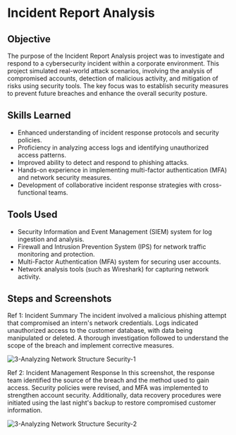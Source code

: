 # Incident Report Analysis

## Objective
The purpose of the Incident Report Analysis project was to investigate and respond to a cybersecurity incident within a corporate environment. This project simulated real-world attack scenarios, involving the analysis of compromised accounts, detection of malicious activity, and mitigation of risks using security tools. The key focus was to establish security measures to prevent future breaches and enhance the overall security posture.

## Skills Learned
- Enhanced understanding of incident response protocols and security policies.
- Proficiency in analyzing access logs and identifying unauthorized access patterns.
- Improved ability to detect and respond to phishing attacks.
- Hands-on experience in implementing multi-factor authentication (MFA) and network security measures.
- Development of collaborative incident response strategies with cross-functional teams.

## Tools Used
- Security Information and Event Management (SIEM) system for log ingestion and analysis.
- Firewall and Intrusion Prevention System (IPS) for network traffic monitoring and protection.
- Multi-Factor Authentication (MFA) system for securing user accounts.
- Network analysis tools (such as Wireshark) for capturing network activity.

## Steps and Screenshots

Ref 1: Incident Summary
The incident involved a malicious phishing attempt that compromised an intern's network credentials. Logs indicated unauthorized access to the customer database, with data being manipulated or deleted. A thorough investigation followed to understand the scope of the breach and implement corrective measures.

![3-Analyzing Network Structure   Security-1](https://github.com/user-attachments/assets/ded08eda-9055-4fe9-85e5-18af5470c889)

Ref 2: Incident Management Response
In this screenshot, the response team identified the source of the breach and the method used to gain access. Security policies were revised, and MFA was implemented to strengthen account security. Additionally, data recovery procedures were initiated using the last night's backup to restore compromised customer information.

![3-Analyzing Network Structure   Security-2](https://github.com/user-attachments/assets/63a8c449-06a5-4793-9ff6-9e06331637fc)

